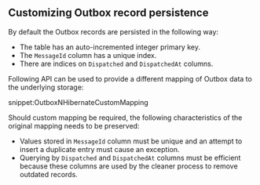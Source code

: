 ## Customizing Outbox record persistence

By default the Outbox records are persisted in the following way:

 * The table has an auto-incremented integer primary key.
 * The `MessageId` column has a unique index.
 * There are indices on `Dispatched` and `DispatchedAt` columns.

Following API can be used to provide a different mapping of Outbox data to the underlying storage:

snippet:OutboxNHibernateCustomMapping

Should custom mapping be required, the following characteristics of the original mapping needs to be preserved:

 * Values stored in `MessageId` column must be unique and an attempt to insert a duplicate entry must cause an exception.
 * Querying by `Dispatched` and `DispatchedAt` columns must be efficient because these columns are used by the cleaner process to remove outdated records.
